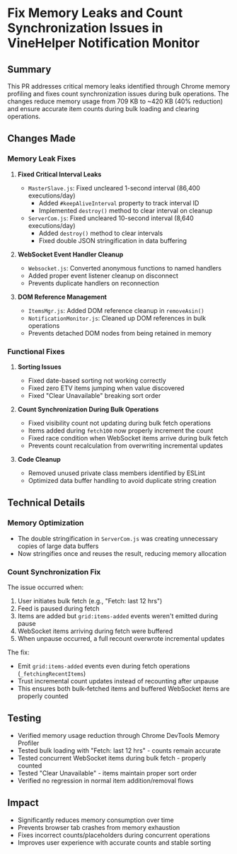 # Fix Memory Leaks and Count Synchronization Issues in VineHelper Notification Monitor

## Summary

This PR addresses critical memory leaks identified through Chrome memory profiling and fixes count synchronization issues during bulk operations. The changes reduce memory usage from 709 KB to ~420 KB (40% reduction) and ensure accurate item counts during bulk loading and clearing operations.

## Changes Made

### Memory Leak Fixes

1. **Fixed Critical Interval Leaks**

    - `MasterSlave.js`: Fixed uncleared 1-second interval (86,400 executions/day)
        - Added `#keepAliveInterval` property to track interval ID
        - Implemented `destroy()` method to clear interval on cleanup
    - `ServerCom.js`: Fixed uncleared 10-second interval (8,640 executions/day)
        - Added `destroy()` method to clear intervals
        - Fixed double JSON stringification in data buffering

2. **WebSocket Event Handler Cleanup**

    - `Websocket.js`: Converted anonymous functions to named handlers
    - Added proper event listener cleanup on disconnect
    - Prevents duplicate handlers on reconnection

3. **DOM Reference Management**
    - `ItemsMgr.js`: Added DOM reference cleanup in `removeAsin()`
    - `NotificationMonitor.js`: Cleaned up DOM references in bulk operations
    - Prevents detached DOM nodes from being retained in memory

### Functional Fixes

1. **Sorting Issues**

    - Fixed date-based sorting not working correctly
    - Fixed zero ETV items jumping when value discovered
    - Fixed "Clear Unavailable" breaking sort order

2. **Count Synchronization During Bulk Operations**

    - Fixed visibility count not updating during bulk fetch operations
    - Items added during `fetch100` now properly increment the count
    - Fixed race condition when WebSocket items arrive during bulk fetch
    - Prevents count recalculation from overwriting incremental updates

3. **Code Cleanup**
    - Removed unused private class members identified by ESLint
    - Optimized data buffer handling to avoid duplicate string creation

## Technical Details

### Memory Optimization

- The double stringification in `ServerCom.js` was creating unnecessary copies of large data buffers
- Now stringifies once and reuses the result, reducing memory allocation

### Count Synchronization Fix

The issue occurred when:

1. User initiates bulk fetch (e.g., "Fetch: last 12 hrs")
2. Feed is paused during fetch
3. Items are added but `grid:items-added` events weren't emitted during pause
4. WebSocket items arriving during fetch were buffered
5. When unpause occurred, a full recount overwrote incremental updates

The fix:

- Emit `grid:items-added` events even during fetch operations (`_fetchingRecentItems`)
- Trust incremental count updates instead of recounting after unpause
- This ensures both bulk-fetched items and buffered WebSocket items are properly counted

## Testing

- Verified memory usage reduction through Chrome DevTools Memory Profiler
- Tested bulk loading with "Fetch: last 12 hrs" - counts remain accurate
- Tested concurrent WebSocket items during bulk fetch - properly counted
- Tested "Clear Unavailable" - items maintain proper sort order
- Verified no regression in normal item addition/removal flows

## Impact

- Significantly reduces memory consumption over time
- Prevents browser tab crashes from memory exhaustion
- Fixes incorrect counts/placeholders during concurrent operations
- Improves user experience with accurate counts and stable sorting
